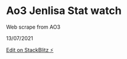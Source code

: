 # Ao3 Jenlisa Stat watch
Web scrape from AO3

13/07/2021

[Edit on StackBlitz ⚡️](https://stackblitz.com/edit/ao3jenlisa)
